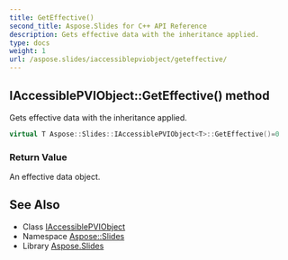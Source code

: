 ```yaml
---
title: GetEffective()
second_title: Aspose.Slides for C++ API Reference
description: Gets effective data with the inheritance applied.
type: docs
weight: 1
url: /aspose.slides/iaccessiblepviobject/geteffective/
---
```

## IAccessiblePVIObject::GetEffective() method


Gets effective data with the inheritance applied.

```cpp
virtual T Aspose::Slides::IAccessiblePVIObject<T>::GetEffective()=0
```


### Return Value

An effective data object.

## See Also

* Class [IAccessiblePVIObject](../)
* Namespace [Aspose::Slides](../../)
* Library [Aspose.Slides](../../../)